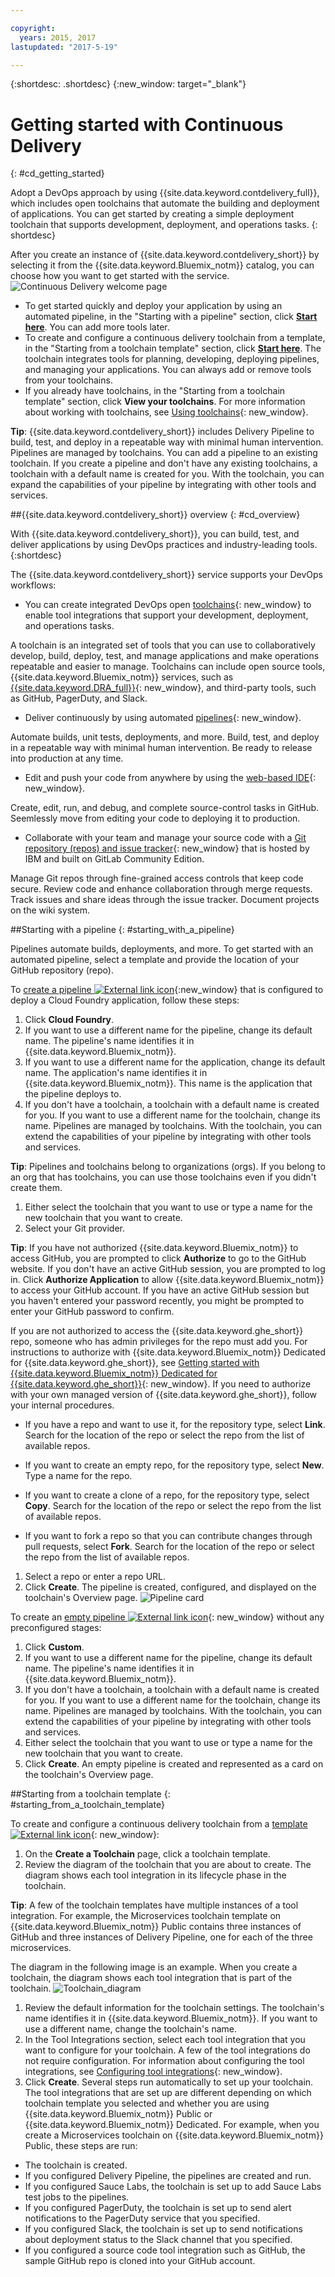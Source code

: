 ```yaml
---

copyright:
  years: 2015, 2017
lastupdated: "2017-5-19"

---
```


{:shortdesc: .shortdesc}
{:new_window: target="_blank"}

# Getting started with Continuous Delivery
{: #cd_getting_started}

Adopt a DevOps approach by using {{site.data.keyword.contdelivery_full}}, which includes open toolchains that automate the building and deployment of applications. You can get started by creating a simple deployment toolchain that supports development, deployment, and operations tasks.
{: shortdesc}

After you create an instance of {{site.data.keyword.contdelivery_short}} by selecting it from the {{site.data.keyword.Bluemix_notm}} catalog, you can choose how you want to get started with the service.
 ![Continuous Delivery welcome page](images/cd_landing_page.png)

 * To get started quickly and deploy your application by using an automated pipeline, in the "Starting with a pipeline" section, click **[Start here](#starting_with_a_pipeline)**. You can add more tools later.
 * To create and configure a continuous delivery toolchain from a template, in the "Starting from a toolchain template" section, click **[Start here](#starting_from_a_toolchain_template)**. The toolchain integrates tools for planning, developing, deploying pipelines, and managing your applications. You can always add or remove tools from your toolchains.
 * If you already have toolchains, in the "Starting from a toolchain template" section, click **View your toolchains**. For more information about working with toolchains, see [Using toolchains](/docs/services/ContinuousDelivery/toolchains_using.html){: new_window}.

**Tip**: {{site.data.keyword.contdelivery_short}} includes Delivery Pipeline to build, test, and deploy in a repeatable way with minimal human intervention. Pipelines are managed by toolchains. You can add a pipeline to an existing toolchain. If you create a pipeline and don't have any existing toolchains, a toolchain with a default name is created for you. With the toolchain, you can expand the capabilities of your pipeline by integrating with other tools and services.

##{{site.data.keyword.contdelivery_short}} overview
{: #cd_overview}

With {{site.data.keyword.contdelivery_short}}, you can build, test, and deliver applications by using DevOps practices and industry-leading tools.
{:shortdesc}

The {{site.data.keyword.contdelivery_short}} service supports your DevOps workflows:

 * You can create integrated DevOps open [toolchains](/docs/services/ContinuousDelivery/toolchains_about.html){: new_window} to enable tool integrations that support your development, deployment, and operations tasks.

  A toolchain is an integrated set of tools that you can use to collaboratively develop, build, deploy, test, and manage applications and make operations repeatable and easier to manage. Toolchains can include open source tools, {{site.data.keyword.Bluemix_notm}} services, such as [{{site.data.keyword.DRA_full}}](/docs/services/ContinuousDelivery/di_working.html){: new_window}, and third-party tools, such as GitHub, PagerDuty, and Slack. 

 * Deliver continuously by using automated [pipelines](/docs/services/ContinuousDelivery/pipeline_about.html){: new_window}.

  Automate builds, unit tests, deployments, and more. Build, test, and deploy in a repeatable way with minimal human intervention. Be ready to release into production at any time.

 * Edit and push your code from anywhere by using the [web-based IDE](/docs/services/ContinuousDelivery/web_ide.html){: new_window}.

  Create, edit, run, and debug, and complete source-control tasks in GitHub. Seemlessly move from editing your code to deploying it to production. 
  
 * Collaborate with your team and manage your source code with a [Git repository (repos) and issue tracker](/docs/services/ContinuousDelivery/git_working.html#git_working){: new_window} that is hosted by IBM and built on GitLab Community Edition.

  Manage Git repos through fine-grained access controls that keep code secure. Review code and enhance collaboration through merge requests. Track issues and share ideas through the issue tracker. Document projects on the wiki system.

##Starting with a pipeline
{: #starting_with_a_pipeline}

Pipelines automate builds, deployments, and more. To get started with an automated pipeline, select a template and provide the location of your GitHub repository (repo).

To [create a pipeline ![External link icon](../../icons/launch-glyph.svg "External link icon")](https://console.bluemix.net/devops/pipelines/dashboard/create){:new_window} that is configured to deploy a Cloud Foundry application, follow these steps:

1. Click **Cloud Foundry**.
1. If you want to use a different name for the pipeline, change its default name. The pipeline's name identifies it in {{site.data.keyword.Bluemix_notm}}.
1. If you want to use a different name for the application, change its default name. The application's name identifies it in {{site.data.keyword.Bluemix_notm}}. This name is the application that the pipeline deploys to.
1. If you don't have a toolchain, a toolchain with a default name is created for you. If you want to use a different name for the toolchain, change its name. Pipelines are managed by toolchains. With the toolchain, you can extend the capabilities of your pipeline by integrating with other tools and services.

 **Tip**: Pipelines and toolchains belong to organizations (orgs). If you belong to an org that has toolchains, you can use those toolchains even if you didn't create them.

1. Either select the toolchain that you want to use or type a name for the new toolchain that you want to create.
1. Select your Git provider.

 **Tip**: If you have not authorized {{site.data.keyword.Bluemix_notm}} to access GitHub, you are prompted to click **Authorize** to go  to the GitHub website. If you don't have an active GitHub session, you are prompted to log in. Click **Authorize Application** to allow {{site.data.keyword.Bluemix_notm}} to access your GitHub account. If you have an active GitHub session but you haven't entered your password recently, you might be prompted to enter your GitHub password to confirm.

 If you are not authorized to access the {{site.data.keyword.ghe_short}} repo, someone who has admin privileges for the repo must add you. For instructions to authorize with {{site.data.keyword.Bluemix_notm}} Dedicated for {{site.data.keyword.ghe_short}}, see [Getting started with {{site.data.keyword.Bluemix_notm}} Dedicated for {{site.data.keyword.ghe_short}}](/docs/services/ghededicated/index.html){: new_window}. If you need to authorize with your own managed version of {{site.data.keyword.ghe_short}}, follow your internal procedures.

   * If you have a repo and want to use it, for the repository type, select **Link**. Search for the location of the repo or select the repo from the list of available repos.

   * If you want to create an empty repo, for the repository type, select **New**. Type a name for the repo.

   * If you want to create a clone of a repo, for the repository type, select **Copy**. Search for the location of the repo or select the repo from the list of available repos.

   * If you want to fork a repo so that you can contribute changes through pull requests, select **Fork**. Search for the location of the repo or select the repo from the list of available repos.

1. Select a repo or enter a repo URL.
1. Click **Create**. The pipeline is created, configured, and displayed on the toolchain's Overview page.
 ![Pipeline card](images/cd_pipeline.png)

To create an [empty pipeline ![External link icon](../../icons/launch-glyph.svg "External link icon")](https://console.bluemix.net/devops/pipelines/dashboard/create){: new_window} without any preconfigured stages:

1. Click **Custom**.
1. If you want to use a different name for the pipeline, change its default name. The pipeline's name identifies it in {{site.data.keyword.Bluemix_notm}}.
1. If you don't have a toolchain, a toolchain with a default name is created for you. If you want to use a different name for the toolchain, change its name. Pipelines are managed by toolchains. With the toolchain, you can extend the capabilities of your pipeline by integrating with other tools and services.
1. Either select the toolchain that you want to use or type a name for the new toolchain that you want to create.
1. Click **Create**. An empty pipeline is created and represented as a card on the toolchain's Overview page.

##Starting from a toolchain template
{: #starting_from_a_toolchain_template}

To create and configure a continuous delivery toolchain from a [template ![External link icon](../../icons/launch-glyph.svg "External link icon")](https://console.bluemix.net/devops/create){: new_window}:

1. On the **Create a Toolchain** page, click a toolchain template.  
1. Review the diagram of the toolchain that you are about to create. The diagram shows each tool integration in its lifecycle phase in the toolchain.

 **Tip**: A few of the toolchain templates have multiple instances of a tool integration. For example, the Microservices toolchain template on {{site.data.keyword.Bluemix_notm}} Public contains three instances of GitHub and three instances of Delivery Pipeline, one for each of the three microservices.

 The diagram in the following image is an example. When you create a toolchain, the diagram shows each tool integration that is part of the toolchain.
 ![Toolchain_diagram](images/toolchain_diagram.png)
1. Review the default information for the toolchain settings. The toolchain's name identifies it in {{site.data.keyword.Bluemix_notm}}. If you want to use a different name, change the toolchain's name.
1. In the Tool Integrations section, select each tool integration that you want to configure for your toolchain. A few of the tool integrations do not require configuration. For information about configuring the tool integrations, see [Configuring tool integrations](/docs/services/ContinuousDelivery/toolchains_integrations.html){: new_window}.
1. Click **Create**. Several steps run automatically to set up your toolchain. The tool integrations that are set up are different depending on which toolchain template you selected and whether you are using {{site.data.keyword.Bluemix_notm}} Public or {{site.data.keyword.Bluemix_notm}} Dedicated. For example, when you create a Microservices toolchain on {{site.data.keyword.Bluemix_notm}} Public, these steps are run:

 * The toolchain is created.
 * If you configured Delivery Pipeline, the pipelines are created and run.
 * If you configured Sauce Labs, the toolchain is set up to add Sauce Labs test jobs to the pipelines.
 * If you configured PagerDuty, the toolchain is set up to send alert notifications to the PagerDuty service that you specified.
 * If you configured Slack, the toolchain is set up to send notifications about deployment status to the Slack channel that you specified.
 * If you configured a source code tool integration such as GitHub, the sample GitHub repo is cloned into your GitHub account.
